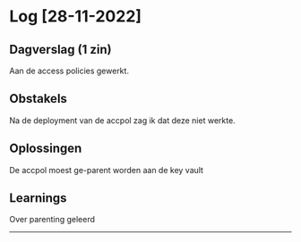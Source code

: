 # Log [28-11-2022]
 
## Dagverslag (1 zin)
Aan de access policies gewerkt.

## Obstakels
Na de deployment van de accpol zag ik dat deze niet werkte.

## Oplossingen
De accpol moest ge-parent worden aan de key vault

## Learnings
Over parenting geleerd

---
